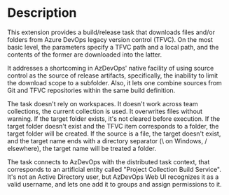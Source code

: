 # Description

This extension provides a build/release task that downloads files and/or folders from Azure DevOps 
legacy version control (TFVC). On the most basic level, the parameters specify a TFVC path and a local path, and
the contents of the former are downloaded into the latter.

It addresses a shortcoming in AzDevOps' native facility of using source control as the source of release artifacts,
specifically, the inability to limit the download scope to a subfolder. Also, it lets one combine
sources from Git and TFVC repositories within the same build definition.

The task doesn't rely on workspaces. It doesn't work across team collections, the current collection is used.
It overwrites files without warning. If the target folder exists, it's not cleared before execution. If the
target folder doesn't exist and the TFVC item corresponds to a folder, the target folder will be created.
If the source is a file, the target doesn't exist, and the target name ends with a directory separator (\ on Windows,
/ elsewhere), the target name will be treated a folder.

The task connects to AzDevOps with the distributed task context, that corresponds to an artificial entity
called "Project Collection Build Service". It's not an Active Directory user, but AzDevOps Web UI recognizes it
as a valid username, and lets one add it to groups and assign permissions to it.
